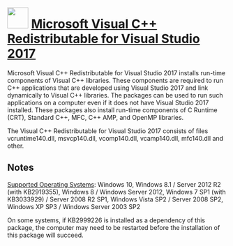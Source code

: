 # <img src="https://cdn.jsdelivr.net/gh/chocolatey/chocolatey-coreteampackages@d8a28da83b3b9bf058e1fbbeed5ce74329b73245/icons/vcredist140.png" width="48" height="48"/> [Microsoft Visual C++ Redistributable for Visual Studio 2017](https://chocolatey.org/packages/vcredist140)

Microsoft Visual C++ Redistributable for Visual Studio 2017 installs run-time components of Visual C++ libraries. These components are required to run C++ applications that are developed using Visual Studio 2017 and link dynamically to Visual C++ libraries. The packages can be used to run such applications on a computer even if it does not have Visual Studio 2017 installed. These packages also install run-time components of C Runtime (CRT), Standard C++, MFC, C++ AMP, and OpenMP libraries.

The Visual C++ Redistributable for Visual Studio 2017 consists of files vcruntime140.dll, msvcp140.dll, vcomp140.dll, vcamp140.dll, mfc140.dll and other.

## Notes

[Supported Operating Systems](https://www.visualstudio.com/en-us/productinfo/vs2017-system-requirements-vs): Windows 10, Windows 8.1 / Server 2012 R2 (with KB2919355), Windows 8 / Windows Server 2012, Windows 7 SP1 (with KB3033929) / Server 2008 R2 SP1, Windows Vista SP2 / Server 2008 SP2, Windows XP SP3 / Windows Server 2003 SP2

On some systems, if KB2999226 is installed as a dependency of this package, the computer may need to be restarted before the installation of this package will succeed.

